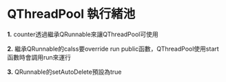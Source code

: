 # QThreadPool 執行緒池

**1.** counter透過繼承QRunnable來讓QThreadPool可使用

**2.** 繼承QRunnable的calss要override run public函數，QThreadPool使用start函數時會調用run來運行

**3.** QRunnable的setAutoDelete預設為true
